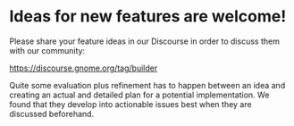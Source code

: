 # Ideas for new features are welcome!

Please share your feature ideas in our Discourse in order to discuss them with our community:

https://discourse.gnome.org/tag/builder

Quite some evaluation plus refinement has to happen between an idea and creating an actual and detailed plan for a potential implementation. We found that they develop into actionable issues best when they are discussed beforehand.

